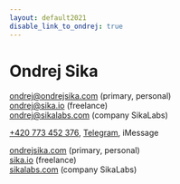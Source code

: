 ```yaml
---
layout: default2021
disable_link_to_ondrej: true
---
```


# Ondrej Sika

<ondrej@ondrejsika.com> (primary, personal)
<br/>
<ondrej@sika.io> (freelance)
<br/>
<ondrej@sikalabs.com> (company SikaLabs)

[+420 773 452 376](tel:+420773452376), [Telegram](https://t.me/ondrejsika), iMessage

[ondrejsika.com](https://ondrejsika.com) (primary, personal)
<br/>
[sika.io](https://sika.io) (freelance)
<br/>
[sikalabs.com](https://sikalabs.com) (company SikaLabs)
